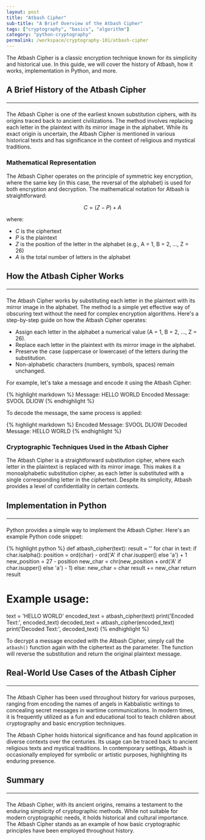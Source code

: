 ```yaml
---
layout: post
title: "Atbash Cipher"
sub-title: "A Brief Overview of the Atbash Cipher"
tags: ["cryptography", "basics", "algorithm"]
category: "python-cryptography"
permalink: /workspace/cryptography-101/atbash-cipher
---
```


The Atbash Cipher is a classic encryption technique known for its simplicity and historical use. In this guide, we will cover the history of Atbash, how it works, implementation in Python, and more.

## A Brief History of the Atbash Cipher <hr>

The Atbash Cipher is one of the earliest known substitution ciphers, with its origins traced back to ancient civilizations. The method involves replacing each letter in the plaintext with its mirror image in the alphabet. While its exact origin is uncertain, the Atbash Cipher is mentioned in various historical texts and has significance in the context of religious and mystical traditions.

### Mathematical Representation

The Atbash Cipher operates on the principle of symmetric key encryption, where the same key (in this case, the reversal of the alphabet) is used for both encryption and decryption. The mathematical notation for Atbash is straightforward:

$$C = (Z - P) + A$$

where:
- $C$ is the ciphertext
- $P$ is the plaintext
- $Z$ is the position of the letter in the alphabet (e.g., A = 1, B = 2, ..., Z = 26)
- $A$ is the total number of letters in the alphabet

## How the Atbash Cipher Works <hr>

The Atbash Cipher works by substituting each letter in the plaintext with its mirror image in the alphabet. The method is a simple yet effective way of obscuring text without the need for complex encryption algorithms. Here's a step-by-step guide on how the Atbash Cipher operates:

- Assign each letter in the alphabet a numerical value (A = 1, B = 2, ..., Z = 26).
- Replace each letter in the plaintext with its mirror image in the alphabet.
- Preserve the case (uppercase or lowercase) of the letters during the substitution.
- Non-alphabetic characters (numbers, symbols, spaces) remain unchanged.

For example, let's take a message and encode it using the Atbash Cipher:

{% highlight markdown %}
Message: HELLO WORLD
Encoded Message: SVOOL DLIOW
{% endhighlight %}

To decode the message, the same process is applied:

{% highlight markdown %}
Encoded Message: SVOOL DLIOW
Decoded Message: HELLO WORLD
{% endhighlight %}

### Cryptographic Techniques Used in the Atbash Cipher

The Atbash Cipher is a straightforward substitution cipher, where each letter in the plaintext is replaced with its mirror image. This makes it a monoalphabetic substitution cipher, as each letter is substituted with a single corresponding letter in the ciphertext. Despite its simplicity, Atbash provides a level of confidentiality in certain contexts.

## Implementation in Python <hr>

Python provides a simple way to implement the Atbash Cipher. Here's an example Python code snippet:

{% highlight python %}
def atbash_cipher(text):
    result = ''
    for char in text:
        if char.isalpha():
            position = ord(char) - ord('A' if char.isupper() else 'a') + 1
            new_position = 27 - position
            new_char = chr(new_position + ord('A' if char.isupper() else 'a') - 1)
        else:
            new_char = char
        result += new_char
    return result

# Example usage:
text = 'HELLO WORLD'
encoded_text = atbash_cipher(text)
print('Encoded Text:', encoded_text)
decoded_text = atbash_cipher(encoded_text)
print('Decoded Text:', decoded_text)
{% endhighlight %}

To decrypt a message encoded with the Atbash Cipher, simply call the <code>atbash()</code> function again with the ciphertext as the parameter. The function will reverse the substitution and return the original plaintext message.

## Real-World Use Cases of the Atbash Cipher <hr>

The Atbash Cipher has been used throughout history for various purposes, ranging from encoding the names of angels in Kabbalistic writings to concealing secret messages in wartime communications. In modern times, it is frequently utilized as a fun and educational tool to teach children about cryptography and basic encryption techniques.

The Atbash Cipher holds historical significance and has found application in diverse contexts over the centuries. Its usage can be traced back to ancient religious texts and mystical traditions. In contemporary settings, Atbash is occasionally employed for symbolic or artistic purposes, highlighting its enduring presence.

## Summary <hr>

The Atbash Cipher, with its ancient origins, remains a testament to the enduring simplicity of cryptographic methods. While not suitable for modern cryptographic needs, it holds historical and cultural importance. The Atbash Cipher stands as an example of how basic cryptographic principles have been employed throughout history.